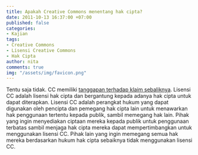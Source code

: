 ```yaml
---
title: Apakah Creative Commons menentang hak cipta?
date: 2011-10-13 16:37:00 +07:00
published: false
categories:
- Kajian
tags:
- Creative Commons
- Lisensi Creative Commons
- Hak Cipta
author: nita
comments: true
img: "/assets/img/favicon.png"
---
```


Tentu saja tidak. CC memiliki [tanggapan terhadap klaim sebaliknya](http://creativecommons.org/weblog/entry/22643). Lisensi CC adalah lisensi hak cipta dan bergantung kepada adanya hak cipta untuk dapat diterapkan. Lisensi CC adalah perangkat hukum yang dapat digunakan oleh pencipta dan pemegang hak cipta lain untuk menawarkan hak penggunaan tertentu kepada publik, sambil memegang hak lain. Pihak yang ingin menyediakan ciptaan mereka kepada publik untuk penggunaan terbatas sambil menjaga hak cipta mereka dapat mempertimbangkan untuk menggunakan lisensi CC. Pihak lain yang ingin memegang semua hak mereka berdasarkan hukum hak cipta sebaiknya tidak menggunakan lisensi CC.
